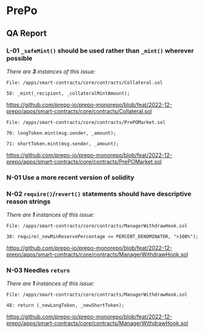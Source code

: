 # PrePo

## QA Report

### L-01 `_safeMint()` should be used rather than `_mint()` wherever possible

_There are **3** instances of this issue:_

```solidity
File: /apps/smart-contracts/core/contracts/Collateral.sol

58: _mint(_recipient, _collateralMintAmount);
```

https://github.com/prepo-io/prepo-monorepo/blob/feat/2022-12-prepo/apps/smart-contracts/core/contracts/Collateral.sol

```solidity
File: /apps/smart-contracts/core/contracts/PrePOMarket.sol

70: longToken.mint(msg.sender, _amount);

71: shortToken.mint(msg.sender, _amount);
```

https://github.com/prepo-io/prepo-monorepo/blob/feat/2022-12-prepo/apps/smart-contracts/core/contracts/PrePOMarket.sol

### N-01 Use a more recent version of solidity

### N-02 `require()`/`revert()` statements should have descriptive reason strings

_There are **1** instances of this issue:_

```solidity
File: /apps/smart-contracts/core/contracts/ManagerWithdrawHook.sol

30: require(_newMinReservePercentage <= PERCENT_DENOMINATOR, ">100%");
```

https://github.com/prepo-io/prepo-monorepo/blob/feat/2022-12-prepo/apps/smart-contracts/core/contracts/ManagerWithdrawHook.sol

### N-03 Needles `return`

_There are **1** instances of this issue:_

```solidity
File: /apps/smart-contracts/core/contracts/ManagerWithdrawHook.sol

48: return (_newLongToken, _newShortToken);
```

https://github.com/prepo-io/prepo-monorepo/blob/feat/2022-12-prepo/apps/smart-contracts/core/contracts/ManagerWithdrawHook.sol
